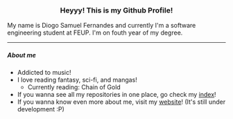 <h3 align="center">Heyyy! This is my Github Profile!</h3>

My name is Diogo Samuel Fernandes and currently I'm a software engineering student at FEUP.
I'm on fouth year of my degree.

---
##### About me
- Addicted to music!
- I love reading fantasy, sci-fi, and mangas!
    - Currently reading: Chain of Gold
- If you wanna see all my repositories in one place, go check my [index](./INDEX.md)!
- If you wanna know even more about me, visit my [website](https://samuuuh.github.io/)! (It's still under development :P)

